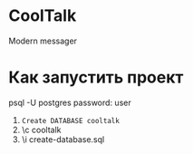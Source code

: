 # CoolTalk
Modern messager


# Как запустить проект

psql -U postgres
password: user

1. `Create DATABASE cooltalk`
2. \c cooltalk
3. \i create-database.sql

